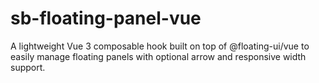 # sb-floating-panel-vue
A lightweight Vue 3 composable hook built on top of @floating-ui/vue to easily manage floating panels with optional arrow and responsive width support.
